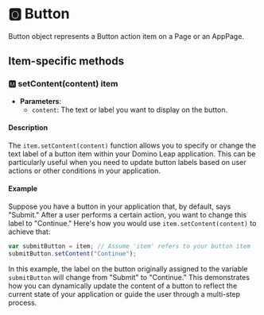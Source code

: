 # &#127358; Button
Button object represents a Button action item on a Page or an AppPage.

## Item-specific methods

### 🅼 setContent(content)  <Badge type="tip">item</Badge>
- **Parameters**:
    - `content`: The text or label you want to display on the button.

#### Description

The `item.setContent(content)` function allows you to specify or change the text label of a button item within your
Domino Leap application. This can be particularly useful when you need to update button labels based on user actions or
other conditions in your application.

#### Example

Suppose you have a button in your application that, by default, says "Submit." After a user performs a certain action,
you want to change this label to "Continue." Here's how you would use `item.setContent(content)` to achieve that:

```javascript
var submitButton = item; // Assume 'item' refers to your button item
submitButton.setContent("Continue");
```

In this example, the label on the button originally assigned to the variable `submitButton` will change from "Submit"
to "Continue." This demonstrates how you can dynamically update the content of a button to reflect the current state of
your application or guide the user through a multi-step process.


<!--@include: ./common/functions.md -->



<!--@include: ./common/event_objects.md -->


<!--@include: ./common/events.md -->